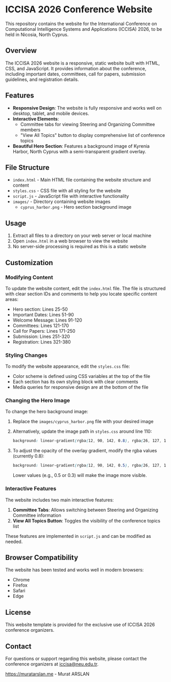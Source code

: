 # ICCISA 2026 Conference Website

This repository contains the website for the International Conference on Computational Intelligence Systems and Applications (ICCISA) 2026, to be held in Nicosia, North Cyprus.

## Overview

The ICCISA 2026 website is a responsive, static website built with HTML, CSS, and JavaScript. It provides information about the conference, including important dates, committees, call for papers, submission guidelines, and registration details.

## Features

- **Responsive Design**: The website is fully responsive and works well on desktop, tablet, and mobile devices.
- **Interactive Elements**: 
  - Committee tabs for viewing Steering and Organizing Committee members
  - "View All Topics" button to display comprehensive list of conference topics
- **Beautiful Hero Section**: Features a background image of Kyrenia Harbor, North Cyprus with a semi-transparent gradient overlay.

## File Structure

- `index.html` - Main HTML file containing the website structure and content
- `styles.css` - CSS file with all styling for the website
- `script.js` - JavaScript file with interactive functionality
- `images/` - Directory containing website images
  - `cyprus_harbor.png` - Hero section background image

## Usage

1. Extract all files to a directory on your web server or local machine
2. Open `index.html` in a web browser to view the website
3. No server-side processing is required as this is a static website

## Customization

### Modifying Content

To update the website content, edit the `index.html` file. The file is structured with clear section IDs and comments to help you locate specific content areas:

- Hero section: Lines 25-50
- Important Dates: Lines 51-90
- Welcome Message: Lines 91-120
- Committees: Lines 121-170
- Call for Papers: Lines 171-250
- Submission: Lines 251-320
- Registration: Lines 321-380

### Styling Changes

To modify the website appearance, edit the `styles.css` file:

- Color scheme is defined using CSS variables at the top of the file
- Each section has its own styling block with clear comments
- Media queries for responsive design are at the bottom of the file

### Changing the Hero Image

To change the hero background image:

1. Replace the `images/cyprus_harbor.png` file with your desired image
2. Alternatively, update the image path in `styles.css` around line 110:
   ```css
   background: linear-gradient(rgba(12, 90, 142, 0.8), rgba(26, 127, 193, 0.8)), url('images/your_new_image.png');
   ```

3. To adjust the opacity of the overlay gradient, modify the rgba values (currently 0.8):
   ```css
   background: linear-gradient(rgba(12, 90, 142, 0.5), rgba(26, 127, 193, 0.5)), url('images/cyprus_harbor.png');
   ```
   Lower values (e.g., 0.5 or 0.3) will make the image more visible.

### Interactive Features

The website includes two main interactive features:

1. **Committee Tabs**: Allows switching between Steering and Organizing Committee information
2. **View All Topics Button**: Toggles the visibility of the conference topics list

These features are implemented in `script.js` and can be modified as needed.

## Browser Compatibility

The website has been tested and works well in modern browsers:
- Chrome
- Firefox
- Safari
- Edge

## License

This website template is provided for the exclusive use of ICCISA 2026 conference organizers.

## Contact

For questions or support regarding this website, please contact the conference organizers at iccisa@neu.edu.tr.   


https://muratarslan.me - Murat ARSLAN
